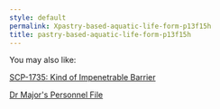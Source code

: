 ```yaml
---
style: default
permalink: Xpastry-based-aquatic-life-form-p13f15h
title: pastry-based-aquatic-life-form-p13f15h
---
```

You may also like:

[SCP-1735: Kind of Impenetrable Barrier](http://scp-wiki.net/scp-1735)

[Dr Major's Personnel File](http://scp-wiki.net/dr-major-personnel-file)
